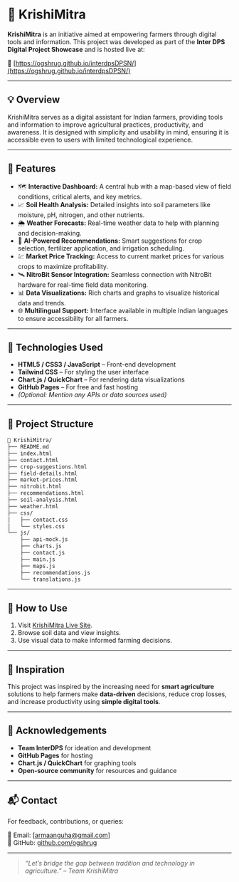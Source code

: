 # 🌾 KrishiMitra

**KrishiMitra** is an initiative aimed at empowering farmers through digital tools and information. This project was developed as part of the **Inter DPS Digital Project Showcase** and is hosted live at:

🔗 [https://ogshrug.github.io/interdpsDPSN/](https://ogshrug.github.io/interdpsDPSN/)

---

## 💡 Overview

KrishiMitra serves as a digital assistant for Indian farmers, providing tools and information to improve agricultural practices, productivity, and awareness. It is designed with simplicity and usability in mind, ensuring it is accessible even to users with limited technological experience.

---

## 🌟 Features

- 🗺️ **Interactive Dashboard:** A central hub with a map-based view of field conditions, critical alerts, and key metrics.
- 📈 **Soil Health Analysis:** Detailed insights into soil parameters like moisture, pH, nitrogen, and other nutrients.
- 🌦️ **Weather Forecasts:** Real-time weather data to help with planning and decision-making.
- 🌱 **AI-Powered Recommendations:** Smart suggestions for crop selection, fertilizer application, and irrigation scheduling.
- 💹 **Market Price Tracking:** Access to current market prices for various crops to maximize profitability.
- 🛰️ **NitroBit Sensor Integration:** Seamless connection with NitroBit hardware for real-time field data monitoring.
- 📊 **Data Visualizations:** Rich charts and graphs to visualize historical data and trends.
- 🌐 **Multilingual Support:** Interface available in multiple Indian languages to ensure accessibility for all farmers.

---

## 🔧 Technologies Used

- **HTML5 / CSS3 / JavaScript** – Front-end development
- **Tailwind CSS** – For styling the user interface
- **Chart.js / QuickChart** – For rendering data visualizations
- **GitHub Pages** – For free and fast hosting
- *(Optional: Mention any APIs or data sources used)*

---

## 📁 Project Structure

```bash
📁 KrishiMitra/
├── README.md
├── index.html
├── contact.html
├── crop-suggestions.html
├── field-details.html
├── market-prices.html
├── nitrobit.html
├── recommendations.html
├── soil-analysis.html
├── weather.html
├── css/
│   ├── contact.css
│   └── styles.css
└── js/
    ├── api-mock.js
    ├── charts.js
    ├── contact.js
    ├── main.js
    ├── maps.js
    ├── recommendations.js
    └── translations.js
```

---

## 🚀 How to Use

1. Visit [KrishiMitra Live Site](https://ogshrug.github.io/interdpsDPSN/).
2. Browse soil data and view insights.
3. Use visual data to make informed farming decisions.

---

## 🧠 Inspiration

This project was inspired by the increasing need for **smart agriculture** solutions to help farmers make **data-driven** decisions, reduce crop losses, and increase productivity using **simple digital tools**.

---

## 🙌 Acknowledgements

- **Team InterDPS** for ideation and development
- **GitHub Pages** for hosting
- **Chart.js / QuickChart** for graphing tools
- **Open-source community** for resources and guidance

---

## 📬 Contact

For feedback, contributions, or queries:

📧 Email: [armaanguha@gmail.com]  
🔗 GitHub: [github.com/ogshrug](https://github.com/ogshrug)

---

> *“Let’s bridge the gap between tradition and technology in agriculture.” – Team KrishiMitra*

